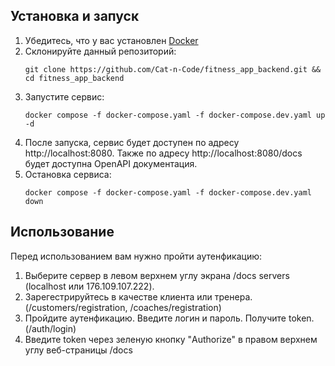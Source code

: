
## Установка и запуск
1. Убедитесь, что у вас установлен [Docker](https://www.docker.com/)
2. Склонируйте данный репозиторий:
    ```shell
    git clone https://github.com/Cat-n-Code/fitness_app_backend.git && cd fitness_app_backend
    ```
3. Запустите сервис:
    ```shell
    docker compose -f docker-compose.yaml -f docker-compose.dev.yaml up -d
    ```
4. После запуска, сервис будет доступен по адресу http://localhost:8080. Также
    по адресу http://localhost:8080/docs будет доступна OpenAPI документация.
5. Остановка сервиса:
    ```shell
    docker compose -f docker-compose.yaml -f docker-compose.dev.yaml down
    ```
    
## Использование
Перед использованием вам нужно пройти аутенфикацию:
1.	Выберите сервер в левом верхнем углу экрана /docs servers (localhost или 176.109.107.222).
2. Зарегестрируйтесь в качестве клиента или тренера. (/customers/registration, /coaches/registration)
3. Пройдите аутенфикацию. Введите логин и пароль. Получите token. (/auth/login)
4. Введите token через зеленую кнопку "Authorize" в правом верхнем углу веб-страницы /docs
